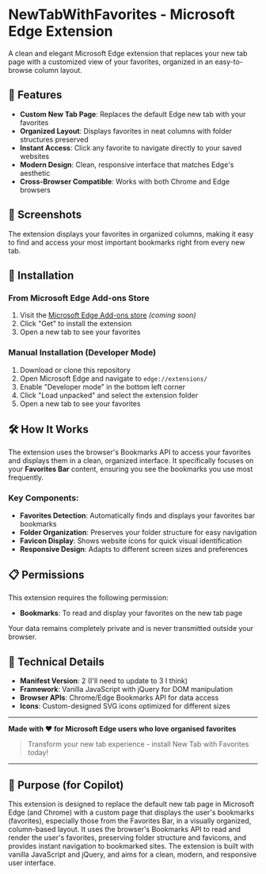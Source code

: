 # NewTabWithFavorites  - Microsoft Edge Extension

A clean and elegant Microsoft Edge extension that replaces your new tab page with a customized view of your favorites, organized in an easy-to-browse column layout.

## 🌟 Features

- **Custom New Tab Page**: Replaces the default Edge new tab with your favorites
- **Organized Layout**: Displays favorites in neat columns with folder structures preserved
- **Instant Access**: Click any favorite to navigate directly to your saved websites
- **Modern Design**: Clean, responsive interface that matches Edge's aesthetic
- **Cross-Browser Compatible**: Works with both Chrome and Edge browsers

## 📸 Screenshots

The extension displays your favorites in organized columns, making it easy to find and access your most important bookmarks right from every new tab.

## 🚀 Installation

### From Microsoft Edge Add-ons Store
1. Visit the [Microsoft Edge Add-ons store](#) *(coming soon)*
2. Click "Get" to install the extension
3. Open a new tab to see your favorites

### Manual Installation (Developer Mode)
1. Download or clone this repository
2. Open Microsoft Edge and navigate to `edge://extensions/`
3. Enable "Developer mode" in the bottom left corner
4. Click "Load unpacked" and select the extension folder
5. Open a new tab to see your favorites

## 🛠️ How It Works

The extension uses the browser's Bookmarks API to access your favorites and displays them in a clean, organized interface. It specifically focuses on your **Favorites Bar** content, ensuring you see the bookmarks you use most frequently.

### Key Components:
- **Favorites Detection**: Automatically finds and displays your favorites bar bookmarks
- **Folder Organization**: Preserves your folder structure for easy navigation  
- **Favicon Display**: Shows website icons for quick visual identification
- **Responsive Design**: Adapts to different screen sizes and preferences

## 📋 Permissions

This extension requires the following permission:
- **Bookmarks**: To read and display your favorites on the new tab page

Your data remains completely private and is never transmitted outside your browser.

## 🔧 Technical Details

- **Manifest Version**: 2 (I'll need to update to 3 I think)
- **Framework**: Vanilla JavaScript with jQuery for DOM manipulation
- **Browser APIs**: Chrome/Edge Bookmarks API for data access
- **Icons**: Custom-designed SVG icons optimized for different sizes

---

**Made with ❤️ for Microsoft Edge users who love organised favorites**

> Transform your new tab experience - install New Tab with Favorites today!

---

## 🤖 Purpose (for Copilot)

This extension is designed to replace the default new tab page in Microsoft Edge (and Chrome) with a custom page that displays the user's bookmarks (favorites), especially those from the Favorites Bar, in a visually organized, column-based layout. It uses the browser's Bookmarks API to read and render the user's favorites, preserving folder structure and favicons, and provides instant navigation to bookmarked sites. The extension is built with vanilla JavaScript and jQuery, and aims for a clean, modern, and responsive user interface.